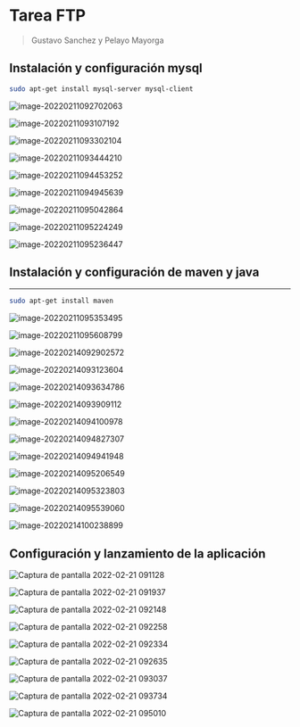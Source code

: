 



# Tarea FTP

> Gustavo Sanchez y Pelayo Mayorga

## Instalación y configuración mysql

```bash
sudo apt-get install mysql-server mysql-client	
```

![image-20220211092702063](TareaFTP/image-20220211092702063.png)

![image-20220211093107192](TareaFTP/image-20220211093107192.png)

![image-20220211093302104](TareaFTP/image-20220211093302104.png)

![image-20220211093444210](TareaFTP/image-20220211093444210.png)

![image-20220211094453252](TareaFTP/image-20220211094453252.png)

![image-20220211094945639](TareaFTP/image-20220211094945639.png)

![image-20220211095042864](TareaFTP/image-20220211095042864.png)

![image-20220211095224249](TareaFTP/image-20220211095224249.png)

![image-20220211095236447](TareaFTP/image-20220211095236447.png)





## Instalación y configuración de maven y java

-------------------------------------------------------------------------------------



```bash
sudo apt-get install maven
```

![image-20220211095353495](TareaFTP/image-20220211095353495.png)

![image-20220211095608799](TareaFTP/image-20220211095608799.png)

![image-20220214092902572](TareaFTP/image-20220214092902572.png)

![image-20220214093123604](TareaFTP/image-20220214093123604.png)

![image-20220214093634786](TareaFTP/image-20220214093634786.png)

![image-20220214093909112](TareaFTP/image-20220214093909112.png)

![image-20220214094100978](TareaFTP/image-20220214094100978.png)

![image-20220214094827307](TareaFTP/image-20220214094919427.png)

![image-20220214094941948](TareaFTP/image-20220214094941948.png)

![image-20220214095206549](TareaFTP/image-20220214095206549.png)

![image-20220214095323803](TareaFTP/image-20220214095323803.png)

![image-20220214095539060](TareaFTP/image-20220214095539060.png)

![image-20220214100238899](TareaFTP/image-20220214100238899.png)



## Configuración y lanzamiento de la aplicación

![Captura de pantalla 2022-02-21 091128](TareaFTP/Captura%20de%20pantalla%202022-02-21%20091128-16463014888491.jpg)

![Captura de pantalla 2022-02-21 091937](TareaFTP/Captura%20de%20pantalla%202022-02-21%20091937.jpg)

![Captura de pantalla 2022-02-21 092148](TareaFTP/Captura%20de%20pantalla%202022-02-21%20092148.jpg)

![Captura de pantalla 2022-02-21 092258](TareaFTP/Captura%20de%20pantalla%202022-02-21%20092258-16463015266902.jpg)

![Captura de pantalla 2022-02-21 092334](TareaFTP/Captura%20de%20pantalla%202022-02-21%20092334-16463015337723.jpg)

![Captura de pantalla 2022-02-21 092635](TareaFTP/Captura%20de%20pantalla%202022-02-21%20092635-16463015369254.jpg)

![Captura de pantalla 2022-02-21 093037](TareaFTP/Captura%20de%20pantalla%202022-02-21%20093037.jpg)

![Captura de pantalla 2022-02-21 093734](TareaFTP/Captura%20de%20pantalla%202022-02-21%20093734.jpg)

![Captura de pantalla 2022-02-21 095010](TareaFTP/Captura%20de%20pantalla%202022-02-21%20095010.jpg)

